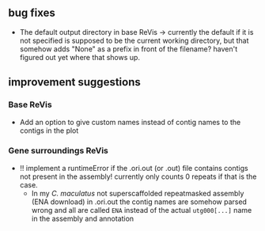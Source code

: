 ## bug fixes

* The default output directory in base ReVis -> currently the default if it is not specified is supposed to be the current working directory, but that somehow adds "None" as a prefix in front of the filename? haven't figured out yet where that shows up.

## improvement suggestions

### Base ReVis

* Add an option to give custom names instead of contig names to the contigs in the plot

### Gene surroundings ReVis

* !! implement a runtimeError if the .ori.out (or .out) file contains contigs not present in the assembly! currently only counts 0 repeats if that is the case.
  * In my *C. maculatus* not superscaffolded repeatmasked assembly (ENA download) in .ori.out the contig names are somehow parsed wrong and all are called `ENA` instead of the actual `utg000[...]` name in the assembly and annotation